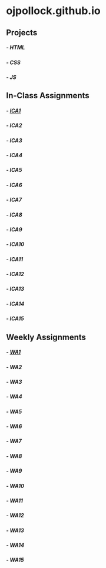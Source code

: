 # ojpollock.github.io

## Projects
##### - HTML
##### - CSS
##### - JS

## In-Class Assignments

##### - [ICA1](ica/ICA1.pdf)
##### - ICA2
##### - ICA3
##### - ICA4
##### - ICA5
##### - ICA6
##### - ICA7
##### - ICA8
##### - ICA9
##### - ICA10
##### - ICA11
##### - ICA12
##### - ICA13
##### - ICA14
##### - ICA15

## Weekly Assignments

##### - [WA1](https://ojpollock.github.io/wa/wa1.html)
##### - WA2
##### - WA3
##### - WA4
##### - WA5
##### - WA6
##### - WA7
##### - WA8
##### - WA9
##### - WA10
##### - WA11
##### - WA12
##### - WA13
##### - WA14
##### - WA15

